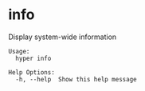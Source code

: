 # info

Display system-wide information

	Usage:
	  hyper info

	Help Options:
	  -h, --help  Show this help message
